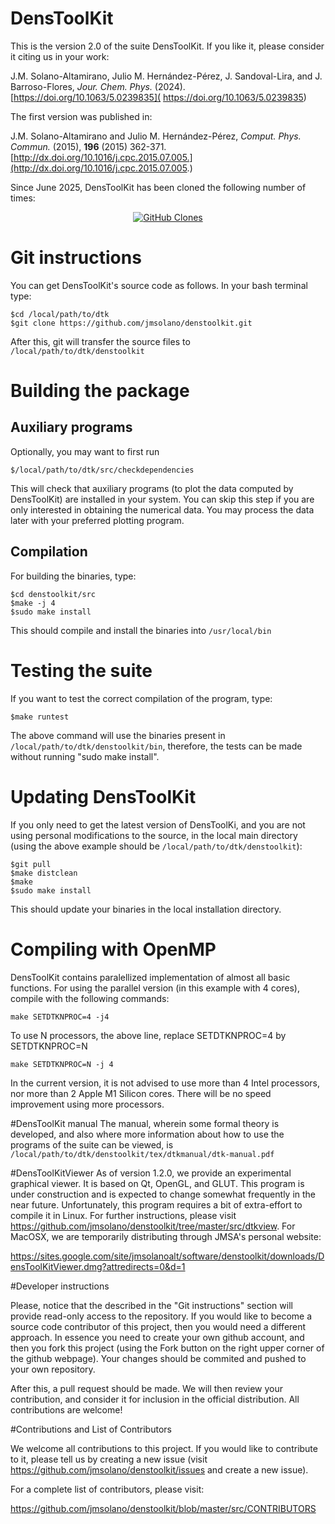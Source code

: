 # DensToolKit

This is the version 2.0 of the suite DensToolKit.
If you like it, please consider it citing us in your work:

J.M. Solano-Altamirano, Julio M. Hernández-Pérez, J. Sandoval-Lira, and J. Barroso-Flores, *Jour. Chem. Phys.* (2024). [https://doi.org/10.1063/5.0239835](
https://doi.org/10.1063/5.0239835)

The first version was published in:

 J.M. Solano-Altamirano and Julio M. Hernández-Pérez, *Comput. Phys. Commun.* (2015), **196** (2015) 362-371.
 [http://dx.doi.org/10.1016/j.cpc.2015.07.005.](http://dx.doi.org/10.1016/j.cpc.2015.07.005.)
 
 Since June 2025, DensToolKit has been cloned the following number of times:
 
 <p align="center">
 <a href='https://github.com/jmsolano/denstoolkit'><img alt='GitHub Clones' src='https://img.shields.io/badge/dynamic/json?color=success&label=Clone&query=count&url=https://gist.githubusercontent.com/jmsolano/ea34e49c1d80c50980410e1844b68535/raw/clone.json&logo=github'></a>
 </p>

# Git instructions

You can get DensToolKit's source code as follows.
In your bash terminal type:

~~~~~~~~~~
$cd /local/path/to/dtk
$git clone https://github.com/jmsolano/denstoolkit.git
~~~~~~~~~~

After this, git will transfer the source files to ```/local/path/to/dtk/denstoolkit```


# Building the package

## Auxiliary programs

Optionally, you may want to first run

~~~~~~~~~~
$/local/path/to/dtk/src/checkdependencies
~~~~~~~~~~

This will check that auxiliary programs (to plot the data computed by DensToolKit) are installed
in your system. You can skip this step if you are only interested in obtaining the numerical
data. You may process the data later with your preferred plotting program.

## Compilation

For building the binaries, type:

~~~~~~~~~~
$cd denstoolkit/src
$make -j 4
$sudo make install
~~~~~~~~~~

This should compile and install the binaries into ```/usr/local/bin```

# Testing the suite

If you want to test the correct compilation of the program, type:

~~~~~~~~~~
$make runtest
~~~~~~~~~~

The above command will use the binaries present
in ```/local/path/to/dtk/denstoolkit/bin```, therefore, the
tests can be made without running "sudo make install".

# Updating DensToolKit

If you only need to get the latest version of DensToolKi, and you are not using
personal modifications to the source, in the local main directory (using the
above example should be ```/local/path/to/dtk/denstoolkit```):

~~~~~~~~~~
$git pull
$make distclean
$make
$sudo make install
~~~~~~~~~~

This should update your binaries in the local installation directory.


# Compiling with OpenMP

DensToolKit contains paralellized implementation of almost all basic functions. For using the parallel version (in this example with 4 cores), compile with the following commands:

~~~~~~~~~~
make SETDTKNPROC=4 -j4
~~~~~~~~~~

To use N processors, the above line, replace SETDTKNPROC=4 by SETDTKNPROC=N

~~~~~~~~~~
make SETDTKNPROC=N -j 4
~~~~~~~~~~

In the current version, it is not advised to use more than 4 Intel processors, nor more than 2 Apple M1 Silicon cores. There will be no speed improvement using more processors.

#DensToolKit manual
The manual, wherein some formal theory is developed, and also where more information about how to use the programs of the suite can be viewed, is ```/local/path/to/dtk/denstoolkit/tex/dtkmanual/dtk-manual.pdf```

#DensToolKitViewer
As of version 1.2.0, we provide an experimental graphical viewer. It is based on Qt, OpenGL, and GLUT. This program is under construction and is expected to change somewhat frequently in the near future. Unfortunately, this program requires a bit of extra-effort to compile it in Linux. For further instructions, please visit https://github.com/jmsolano/denstoolkit/tree/master/src/dtkview.
For MacOSX, we are temporarily distributing through JMSA's personal website: 

https://sites.google.com/site/jmsolanoalt/software/denstoolkit/downloads/DensToolKitViewer.dmg?attredirects=0&d=1

#Developer instructions

Please, notice that the described in the "Git instructions" section will provide read-only access to the repository.
If you would like to become a source code contributor of this project, then you would need a different approach. In essence you need to create your own github account, and then you fork this project (using the Fork button on the right upper corner of the github webpage). Your changes should be commited and pushed to your own repository.

After this, a pull request should be made. We will then
review your contribution, and consider it for inclusion in the official distribution. All contributions are welcome!

#Contributions and List of Contributors

We welcome all contributions to this project. If you would like to contribute to it, please tell us by creating a new issue (visit https://github.com/jmsolano/denstoolkit/issues and create a new issue).

For a complete list of contributors, please visit:
 
https://github.com/jmsolano/denstoolkit/blob/master/src/CONTRIBUTORS






